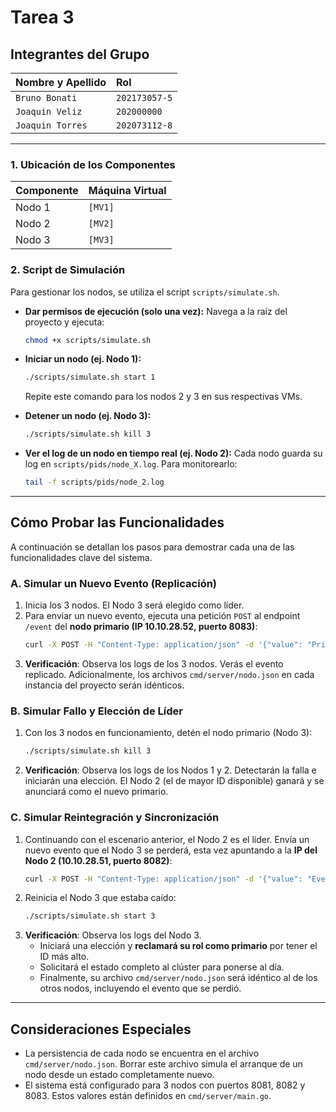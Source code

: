# Tarea 3


## Integrantes del Grupo

| Nombre y Apellido | Rol |
| :---------------- | :--------------------------------------------- |
| `Bruno Bonati` | `202173057-5` |
| `Joaquin Veliz` | `202000000` |
| `Joaquin Torres` | `202073112-8` |

---

### 1. Ubicación de los Componentes

| Componente | Máquina Virtual |
| :--------- | :-------------- |
| Nodo 1     | `[MV1]`     |
| Nodo 2     | `[MV2]`     |
| Nodo 3     | `[MV3]`     |

### 2. Script de Simulación

Para gestionar los nodos, se utiliza el script `scripts/simulate.sh`.

* **Dar permisos de ejecución (solo una vez):**
  Navega a la raíz del proyecto y ejecuta:
  ```bash
  chmod +x scripts/simulate.sh
  ```

* **Iniciar un nodo (ej. Nodo 1):**
  ```bash
  ./scripts/simulate.sh start 1
  ```
  Repite este comando para los nodos 2 y 3 en sus respectivas VMs.

* **Detener un nodo (ej. Nodo 3):**
  ```bash
  ./scripts/simulate.sh kill 3
  ```

* **Ver el log de un nodo en tiempo real (ej. Nodo 2):**
  Cada nodo guarda su log en `scripts/pids/node_X.log`. Para monitorearlo:
  ```bash
  tail -f scripts/pids/node_2.log
  ```

---

## Cómo Probar las Funcionalidades

A continuación se detallan los pasos para demostrar cada una de las funcionalidades clave del sistema.

### A. Simular un Nuevo Evento (Replicación)

1.  Inicia los 3 nodos. El Nodo 3 será elegido como líder.
2.  Para enviar un nuevo evento, ejecuta una petición `POST` al endpoint `/event` del **nodo primario (IP 10.10.28.52, puerto 8083)**:
    ```bash
    curl -X POST -H "Content-Type: application/json" -d '{"value": "Primer evento del sistema"}' [http://10.10.28.52:8083/event](http://10.10.28.52:8083/event)
    ```
3.  **Verificación**: Observa los logs de los 3 nodos. Verás el evento replicado. Adicionalmente, los archivos `cmd/server/nodo.json` en cada instancia del proyecto serán idénticos.


### B. Simular Fallo y Elección de Líder

1.  Con los 3 nodos en funcionamiento, detén el nodo primario (Nodo 3):
    ```bash
    ./scripts/simulate.sh kill 3
    ```
2.  **Verificación**: Observa los logs de los Nodos 1 y 2. Detectarán la falla e iniciarán una elección. El Nodo 2 (el de mayor ID disponible) ganará y se anunciará como el nuevo primario.

### C. Simular Reintegración y Sincronización

1.  Continuando con el escenario anterior, el Nodo 2 es el líder. Envía un nuevo evento que el Nodo 3 se perderá, esta vez apuntando a la **IP del Nodo 2 (10.10.28.51, puerto 8082)**:
    ```bash
    curl -X POST -H "Content-Type: application/json" -d '{"value": "Evento durante la ausencia del nodo 3"}' [http://10.10.28.51:8082/event](http://10.10.28.51:8082/event) 
    ```
2.  Reinicia el Nodo 3 que estaba caído:
    ```bash
    ./scripts/simulate.sh start 3
    ```
3.  **Verificación**: Observa los logs del Nodo 3.
    * Iniciará una elección y **reclamará su rol como primario** por tener el ID más alto.
    * Solicitará el estado completo al clúster para ponerse al día.
    * Finalmente, su archivo `cmd/server/nodo.json` será idéntico al de los otros nodos, incluyendo el evento que se perdió.


---

## Consideraciones Especiales

* La persistencia de cada nodo se encuentra en el archivo `cmd/server/nodo.json`. Borrar este archivo simula el arranque de un nodo desde un estado completamente nuevo.
* El sistema está configurado para 3 nodos con puertos 8081, 8082 y 8083. Estos valores están definidos en `cmd/server/main.go`.
